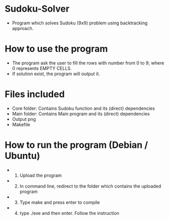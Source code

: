 # Sudoku-Solver

- Program which solves Sudoku (9x9) problem using backtracking approach.

# How to use the program

- The program ask the user to fill the rows with number from 0 to 9; where 0 represents EMPTY CELLS.
- If solution exist, the program will output it.

# Files included
- Core folder: Contains Sudoku function and its (direct) dependencies
- Main folder: Contains Main program and its (direct) dependencies
- Output png
- Makefile

# How to run the program (Debian / Ubuntu)
- 1) Upload the program
- 2) In command line, redirect to the folder which contains the uploaded program
- 3) Type make and press enter to compile
- 4) type ./exe and then enter. Follow the instruction
